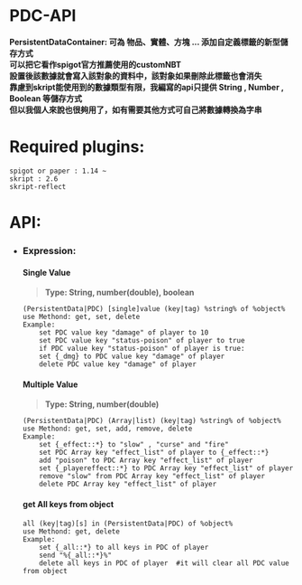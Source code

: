 # PDC-API
  __PersistentDataContainer: 可為 物品、實體、方塊 ... 添加自定義標籤的新型儲存方式  
  可以把它看作spigot官方推薦使用的customNBT  
  設置後該數據就會寫入該對象的資料中，該對象如果刪除此標籤也會消失  
  靠慮到skript能使用到的數據類型有限，我編寫的api只提供 String , Number , Boolean 等儲存方式  
  但以我個人來說也很夠用了，如有需要其他方式可自己將數據轉換為字串__  
# Required plugins:
    spigot or paper : 1.14 ~  
    skript : 2.6
    skript-reflect
# API:  
 * ### Expression:
    #### Single Value
    > __Type: String, number(double), boolean__  
    ```
    (PersistentData|PDC) [single]value (key|tag) %string% of %object%
    use Methond: get, set, delete
    Example:
        set PDC value key "damage" of player to 10
        set PDC value key "status-poison" of player to true
        if PDC value key "status-poison" of player is true:
        set {_dmg} to PDC value key "damage" of player
        delete PDC value key "damage" of player
    ```
    #### Multiple Value
    > __Type: String, number(double)__  
    ```
    (PersistentData|PDC) (Array|list) (key|tag) %string% of %object%
    use Methond: get, set, add, remove, delete
    Example:
        set {_effect::*} to "slow" , "curse" and "fire"
        set PDC Array key "effect_list" of player to {_effect::*}
        add "poison" to PDC Array key "effect_list" of player
        set {_playereffect::*} to PDC Array key "effect_list" of player
        remove "slow" from PDC Array key "effect_list" of player
        delete PDC Array key "effect_list" of player
    ```
    #### get All keys from object
    ```
    all (key|tag)[s] in (PersistentData|PDC) of %object%
    use Methond: get, delete
    Example:
        set {_all::*} to all keys in PDC of player
        send "%{_all::*}%"
        delete all keys in PDC of player  #it will clear all PDC value from object
    ```
